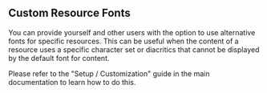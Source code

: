 ## Custom Resource Fonts

You can provide yourself and other users with the option to use alternative fonts for specific resources. This can be useful when the content of a resource uses a specific character set or diacritics that cannot be displayed by the default font for content.

Please refer to the "Setup / Customization" guide in the main documentation to learn how to do this.
